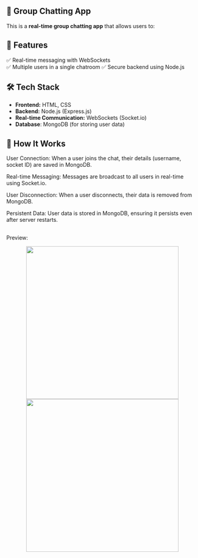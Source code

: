 
## 📱 Group Chatting App  
This is a **real-time group chatting app** that allows users to:  
## 🚀 Features  
✅ Real-time messaging with WebSockets  
✅ Multiple users in a single chatroom 
✅ Secure backend using Node.js  

## 🛠️ Tech Stack  
- **Frontend:** HTML, CSS  
- **Backend:** Node.js (Express.js)  
- **Real-time Communication:** WebSockets (Socket.io)
- **Database**: MongoDB (for storing user data)

## 🚀 How It Works
User Connection: When a user joins the chat, their details (username, socket ID) are saved in MongoDB.

Real-time Messaging: Messages are broadcast to all users in real-time using Socket.io.

User Disconnection: When a user disconnects, their data is removed from MongoDB.

Persistent Data: User data is stored in MongoDB, ensuring it persists even after server restarts.
##
Preview:
<p align="center">
  <img src="https://github.com/user-attachments/assets/00fbbe89-07a8-44b3-9fab-e3bbbe555383" width="400" hspace="20"> 

  

  <img src="https://github.com/user-attachments/assets/76702c22-0f82-4fb7-9aab-433736fac9e2" width="400" hspace="20">
</p>
